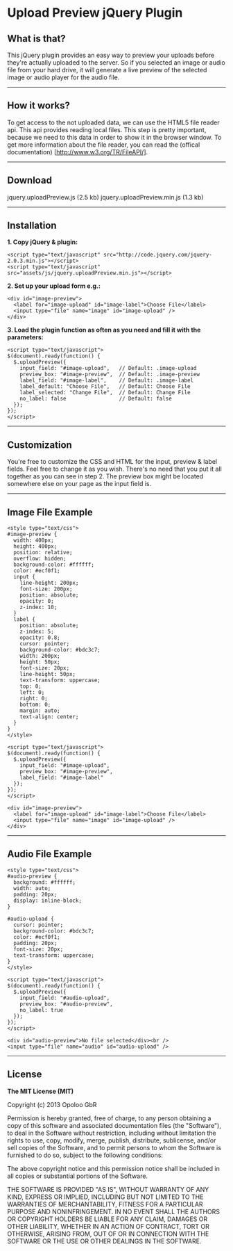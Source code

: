 # Upload Preview jQuery Plugin

## What is that?

This jQuery plugin provides an easy way to preview your uploads before they're actually uploaded to the server. So if you selected an image or audio file from your hard drive, it will generate a live preview of the selected image or audio player for the audio file.

***

## How it works?

To get access to the not uploaded data, we can use the HTML5 file reader api. This api provides reading local files. This step is pretty important, because we need to this data in order to show it in the browser window. To get more information about the file reader, you can read the (offical documentation) [http://www.w3.org/TR/FileAPI/].

***

## Download

jquery.uploadPreview.js (2.5 kb)
jquery.uploadPreview.min.js (1.3 kb)

***

## Installation

**1. Copy jQuery & plugin:**

    <script type="text/javascript" src="http://code.jquery.com/jquery-2.0.3.min.js"></script>
    <script type="text/javascript" src="assets/js/jquery.uploadPreview.min.js"></script>

**2. Set up your upload form e.g.:**

    <div id="image-preview">
      <label for="image-upload" id="image-label">Choose File</label>
      <input type="file" name="image" id="image-upload" />
    </div>

**3. Load the plugin function as often as you need and fill it with the parameters:**

    <script type="text/javascript">
    $(document).ready(function() {
      $.uploadPreview({
        input_field: "#image-upload",   // Default: .image-upload
        preview_box: "#image-preview",  // Default: .image-preview
        label_field: "#image-label",    // Default: .image-label
        label_default: "Choose File",   // Default: Choose File
        label_selected: "Change File",  // Default: Change File
        no_label: false                 // Default: false
      });
    });
    </script>

***

## Customization

You're free to customize the CSS and HTML for the input, preview & label fields. Feel free to change it as you wish. There's no need that you put it all together as you can see in step 2. The preview box might be located somewhere else on your page as the input field is.

***

## Image File Example

    <style type="text/css">
    #image-preview {
      width: 400px;
      height: 400px;
      position: relative;
      overflow: hidden;
      background-color: #ffffff;
      color: #ecf0f1;
      input {
        line-height: 200px;
        font-size: 200px;
        position: absolute;
        opacity: 0;
        z-index: 10;
      }
      label {
        position: absolute;
        z-index: 5;
        opacity: 0.8;
        cursor: pointer;
        background-color: #bdc3c7;
        width: 200px;
        height: 50px;
        font-size: 20px;
        line-height: 50px;
        text-transform: uppercase;
        top: 0;
        left: 0;
        right: 0;
        bottom: 0;
        margin: auto;
        text-align: center;
      }
    }
    </style>

    <script type="text/javascript">
    $(document).ready(function() {
      $.uploadPreview({
        input_field: "#image-upload",
        preview_box: "#image-preview",
        label_field: "#image-label"
      });
    });
    </script>

    <div id="image-preview">
      <label for="image-upload" id="image-label">Choose File</label>
      <input type="file" name="image" id="image-upload" />
    </div>

***

## Audio File Example

    <style type="text/css">
    #audio-preview {
      background: #ffffff;
      width: auto;
      padding: 20px;
      display: inline-block;
    }

    #audio-upload {
      cursor: pointer;
      background-color: #bdc3c7;
      color: #ecf0f1;
      padding: 20px;
      font-size: 20px;
      text-transform: uppercase;
    }
    </style>

    <script type="text/javascript">
    $(document).ready(function() {
      $.uploadPreview({
        input_field: "#audio-upload",
        preview_box: "#audio-preview",
        no_label: true
      });
    });
    </script>

    <div id="audio-preview">No file selected</div><br />
    <input type="file" name="audio" id="audio-upload" />

***

## License

**The MIT License (MIT)**

Copyright (c) 2013 Opoloo GbR

Permission is hereby granted, free of charge, to any person obtaining a copy
of this software and associated documentation files (the "Software"), to deal
in the Software without restriction, including without limitation the rights
to use, copy, modify, merge, publish, distribute, sublicense, and/or sell
copies of the Software, and to permit persons to whom the Software is
furnished to do so, subject to the following conditions:

The above copyright notice and this permission notice shall be included in
all copies or substantial portions of the Software.

THE SOFTWARE IS PROVIDED "AS IS", WITHOUT WARRANTY OF ANY KIND, EXPRESS OR
IMPLIED, INCLUDING BUT NOT LIMITED TO THE WARRANTIES OF MERCHANTABILITY,
FITNESS FOR A PARTICULAR PURPOSE AND NONINFRINGEMENT. IN NO EVENT SHALL THE
AUTHORS OR COPYRIGHT HOLDERS BE LIABLE FOR ANY CLAIM, DAMAGES OR OTHER
LIABILITY, WHETHER IN AN ACTION OF CONTRACT, TORT OR OTHERWISE, ARISING FROM,
OUT OF OR IN CONNECTION WITH THE SOFTWARE OR THE USE OR OTHER DEALINGS IN
THE SOFTWARE.